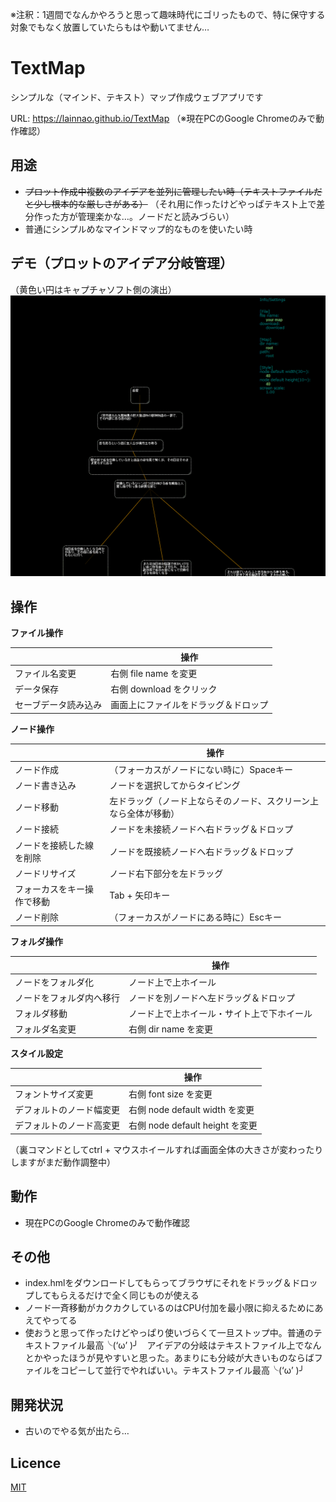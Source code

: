 ※注釈：1週間でなんかやろうと思って趣味時代にゴリったもので、特に保守する対象でもなく放置していたらもはや動いてません…

TextMap
====
シンプルな（マインド、テキスト）マップ作成ウェブアプリです

URL: <https://lainnao.github.io/TextMap>  （※現在PCのGoogle Chromeのみで動作確認）



## 用途
* ~~プロット作成中複数のアイデアを並列に管理したい時（テキストファイルだと少し根本的な厳しさがある）~~ （それ用に作ったけどやっぱテキスト上で差分作った方が管理楽かな…。ノードだと読みづらい）
* 普通にシンプルめなマインドマップ的なものを使いたい時



## デモ（プロットのアイデア分岐管理）

（黄色い円はキャプチャソフト側の演出）
![result](https://github.com/lainNao/TextMap/blob/master/example.gif)



## 操作

**ファイル操作**

|     | 操作 |
| --- | --- |
| ファイル名変更 | 右側 file name を変更 |
| データ保存 | 右側 download をクリック |
| セーブデータ読み込み | 画面上にファイルをドラッグ＆ドロップ |

**ノード操作**

|     | 操作 |
| --- | --- |
| ノード作成 | （フォーカスがノードにない時に）Spaceキー |
| ノード書き込み | ノードを選択してからタイピング |
| ノード移動 | 左ドラッグ（ノード上ならそのノード、スクリーン上なら全体が移動） |
| ノード接続 | ノードを未接続ノードへ右ドラッグ＆ドロップ |
| ノードを接続した線を削除 | ノードを既接続ノードへ右ドラッグ＆ドロップ |
| ノードリサイズ | ノード右下部分を左ドラッグ |
| フォーカスをキー操作で移動 | Tab + 矢印キー |
| ノード削除 | （フォーカスがノードにある時に）Escキー |

**フォルダ操作**

|     | 操作 |
| --- | --- |
| ノードをフォルダ化 | ノード上で上ホイール |
| ノードをフォルダ内へ移行 | ノードを別ノードへ左ドラッグ＆ドロップ |
| フォルダ移動 | ノード上で上ホイール・サイト上で下ホイール |
| フォルダ名変更 | 右側 dir name を変更 |

**スタイル設定**

|     | 操作 |
| --- | --- |
| フォントサイズ変更 | 右側 font size を変更 |
| デフォルトのノード幅変更 | 右側 node default width を変更 |
| デフォルトのノード高変更 | 右側 node default height を変更|

（裏コマンドとしてctrl + マウスホイールすれば画面全体の大きさが変わったりしますがまだ動作調整中）



## 動作
* 現在PCのGoogle Chromeのみで動作確認



## その他
* index.hmlをダウンロードしてもらってブラウザにそれをドラッグ＆ドロップしてもらえるだけで全く同じものが使える
* ノード一斉移動がカクカクしているのはCPU付加を最小限に抑えるためにあえてやってる
* 使おうと思って作ったけどやっぱり使いづらくて一旦ストップ中。普通のテキストファイル最高╰(‘ω’ )╯　アイデアの分岐はテキストファイル上でなんとかやったほうが見やすいと思った。あまりにも分岐が大きいものならばファイルをコピーして並行でやればいい。テキストファイル最高╰(‘ω’ )╯



## 開発状況
* 古いのでやる気が出たら…


## Licence
[MIT](https://github.com/tcnksm/tool/blob/master/LICENCE)



